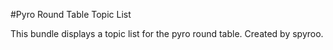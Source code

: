#Pyro Round Table Topic List

This bundle displays a topic list for the pyro round table. Created by spyroo.
